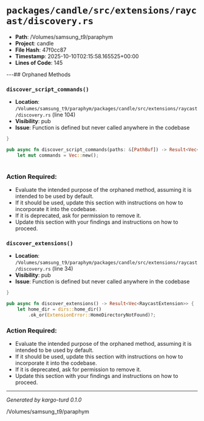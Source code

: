 # `packages/candle/src/extensions/raycast/discovery.rs`

- **Path**: /Volumes/samsung_t9/paraphym
- **Project**: candle
- **File Hash**: 47f0cc87  
- **Timestamp**: 2025-10-10T02:15:58.165525+00:00  
- **Lines of Code**: 145

---## Orphaned Methods


### `discover_script_commands()`

- **Location**: `/Volumes/samsung_t9/paraphym/packages/candle/src/extensions/raycast/discovery.rs` (line 104)
- **Visibility**: pub
- **Issue**: Function is defined but never called anywhere in the codebase

```rust
}

pub async fn discover_script_commands(paths: &[PathBuf]) -> Result<Vec<RaycastCommand>> {
    let mut commands = Vec::new();
    
```

### Action Required:

- Evaluate the intended purpose of the orphaned method, assuming it is intended to be used by default.
- If it should be used, update this section with instructions on how to incorporate it into the codebase.
- If it is deprecated, ask for permission to remove it.
- Update this section with your findings and instructions on how to proceed.


### `discover_extensions()`

- **Location**: `/Volumes/samsung_t9/paraphym/packages/candle/src/extensions/raycast/discovery.rs` (line 34)
- **Visibility**: pub
- **Issue**: Function is defined but never called anywhere in the codebase

```rust
}

pub async fn discover_extensions() -> Result<Vec<RaycastExtension>> {
    let home_dir = dirs::home_dir()
        .ok_or(ExtensionError::HomeDirectoryNotFound)?;
```

### Action Required:

- Evaluate the intended purpose of the orphaned method, assuming it is intended to be used by default.
- If it should be used, update this section with instructions on how to incorporate it into the codebase.
- If it is deprecated, ask for permission to remove it.
- Update this section with your findings and instructions on how to proceed.

---

*Generated by kargo-turd 0.1.0*

/Volumes/samsung_t9/paraphym